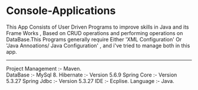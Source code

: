 # Console-Applications
This App Consists of User Driven Programs to improve skills in Java and its Frame Works , Based on CRUD operations and performing operations on DataBase.This Programs generally require Either 'XML Configuration' Or 'Java Annoations/ Java Configuration' , and i've tried to manage both in this app.                                               
___________________________________________________________________________________________________________
Project Management :- Maven.                                                                                                                                  
DataBase           :- MySql 8.
Hibernate          :- Version 5.6.9
Spring Core        :- Version 5.3.27
Spring Jdbc        :- Version 5.3.27
IDE                :- Ecplise.
Language           :- Java.
